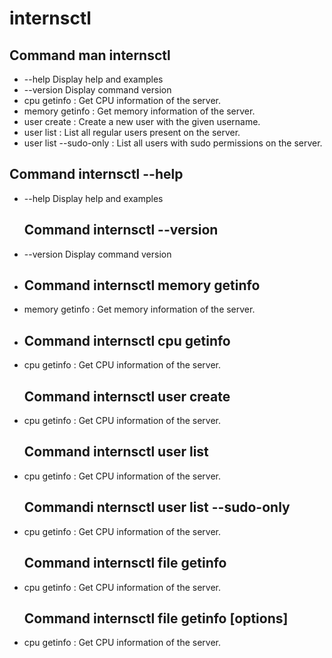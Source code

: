 # internsctl

## Command man internsctl

-  --help     Display help and examples
- --version  Display command version
-  cpu getinfo            : Get CPU information of the server.
-  memory getinfo         : Get memory information of the server.
-  user create <username> : Create a new user with the given username.
-  user list              : List all regular users present on the server.
-  user list --sudo-only  : List all users with sudo permissions on the server.

## Command internsctl --help

-  --help     Display help and examples

   ## Command internsctl --version
- --version  Display command version
- 
    ## Command internsctl memory getinfo
-  memory getinfo         : Get memory information of the server.

-  
    ## Command  internsctl cpu getinfo

-  cpu getinfo            : Get CPU information of the server.

      ## Command internsctl user create <username>

-  cpu getinfo            : Get CPU information of the server.

      ## Command internsctl user list

-  cpu getinfo            : Get CPU information of the server.

      ## Commandi nternsctl user list --sudo-only

-  cpu getinfo            : Get CPU information of the server.


      ## Command internsctl file getinfo <file-name>

-  cpu getinfo            : Get CPU information of the server.

      ## Command internsctl file getinfo [options] <file-name>

-  cpu getinfo            : Get CPU information of the server.

